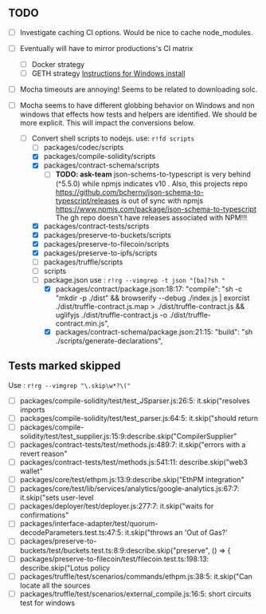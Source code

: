 ## TODO
  - [ ] Investigate caching CI options. Would be nice to cache node_modules.
  - [ ] Eventually will have to mirror productions's CI matrix
    - [ ] Docker strategy
    - [ ] GETH strategy [Instructions for Windows install](https://geth.ethereum.org/docs/install-and-build/installing-geth#install-on-windows)
  - [ ] Mocha timeouts are annoying! Seems to be related to downloading solc.
  - [ ] Mocha seems to have different globbing behavior on Windows and non
        windows that effects how tests and helpers are identified. We should be
        more explicit. This will impact the conversions below.

    - [ ] Convert shell scripts to nodejs. use: `r!fd scripts`
      - [ ] packages/codec/scripts
      - [x] packages/compile-solidity/scripts
      - [x] packages/contract-schema/scripts
        - [ ] **TODO: ask-team** json-schems-to-typescript is very behind (^5.5.0) while npmjs indicates v10 . Also, this projects repo https://github.com/bcherny/json-schema-to-typescript/releases is out of sync with npmjs https://www.npmjs.com/package/json-schema-to-typescript The gh repo doesn't have releases associated with NPM!!!
      - [x] packages/contract-tests/scripts
      - [x] packages/preserve-to-buckets/scripts
      - [x] packages/preserve-to-filecoin/scripts
      - [x] packages/preserve-to-ipfs/scripts
      - [ ] packages/truffle/scripts
      - [ ] scripts
      - [ ] package.json  use : `r!rg --vimgrep -t json "[ba]?sh "`
        - [x] packages/contract/package.json:18:17:    "compile": "sh -c \"mkdir -p ./dist\" && browserify --debug ./index.js | exorcist ./dist/truffle-contract.js.map > ./dist/truffle-contract.js && uglifyjs ./dist/truffle-contract.js -o ./dist/truffle-contract.min.js",
        - [x] packages/contract-schema/package.json:21:15:    "build": "sh ./scripts/generate-declarations",

## Tests marked skipped

Use : `r!rg --vimgrep "\.skip\w*?\("`

- [ ] packages/compile-solidity/test/test_JSparser.js:26:5:  it.skip("resolves imports 
- [ ] packages/compile-solidity/test/test_parser.js:64:5:  it.skip("should return 
- [ ] packages/compile-solidity/test/test_supplier.js:15:9:describe.skip("CompilerSupplier"
- [ ] packages/contract-tests/test/methods.js:489:7:    it.skip("errors with a revert reason"
- [ ] packages/contract-tests/test/methods.js:541:11:  describe.skip("web3 wallet"
- [ ] packages/core/test/ethpm.js:13:9:describe.skip("EthPM integration"
- [ ] packages/core/test/lib/services/analytics/google-analytics.js:67:7:    it.skip("sets user-level 
- [ ] packages/deployer/test/deployer.js:277:7:    it.skip("waits for confirmations"
- [ ] packages/interface-adapter/test/quorum-decodeParameters.test.ts:47:5:  it.skip("throws an 'Out of Gas?'
- [ ] packages/preserve-to-buckets/test/buckets.test.ts:8:9:describe.skip("preserve", () => {
- [ ] packages/preserve-to-filecoin/test/filecoin.test.ts:198:13:    describe.skip("Lotus policy
- [ ] packages/truffle/test/scenarios/commands/ethpm.js:38:5:  it.skip("Can locate all the sources
- [ ] packages/truffle/test/scenarios/external_compile.js:16:5:  short circuits test for windows
